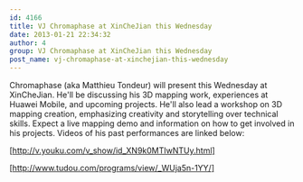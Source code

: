```yaml
---
id: 4166
title: VJ Chromaphase at XinCheJian this Wednesday
date: 2013-01-21 22:34:32
author: 4
group: VJ Chromaphase at XinCheJian this Wednesday
post_name: vj-chromaphase-at-xinchejian-this-wednesday
---
```


Chromaphase (aka Matthieu Tondeur) will present this Wednesday at XinCheJian.  He'll be discussing his 3D mapping work, experiences at Huawei Mobile, and upcoming projects.  He'll also lead a workshop on 3D mapping creation, emphasizing creativity and storytelling over technical skills.  Expect a live mapping demo and information on how to get involved in his projects.  Videos of his past performances are linked below:

[http://v.youku.com/v_show/id_XN9k0MTIwNTUy.html]

[http://www.tudou.com/programs/view/_WUja5n-1YY/]